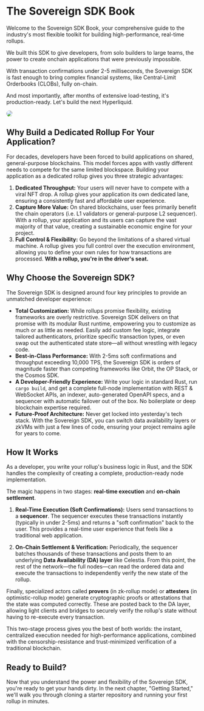 # The Sovereign SDK Book

Welcome to the Sovereign SDK Book, your comprehensive guide to the industry's most flexible toolkit for building high-performance, real-time rollups.

We built this SDK to give developers, from solo builders to large teams, the power to create onchain applications that were previously impossible. 

With transaction confirmations under 2-5 milliseconds, the Sovereign SDK is fast enough to bring complex financial systems, like Central-Limit Orderbooks (CLOBs), fully on-chain.

And most importantly, after months of extensive load-testing, it's production-ready. Let's build the next Hyperliquid.

<img src="https://github.com/Sovereign-Labs/sovereign-sdk/blob/nightly/assets/banner.jpg?raw=true" style="border-radius: 10px">

## Why Build a Dedicated Rollup For Your Application?

For decades, developers have been forced to build applications on shared, general-purpose blockchains. This model forces apps with vastly different needs to compete for the same limited blockspace. Building your application as a dedicated rollup gives you three strategic advantages:

1.  **Dedicated Throughput:** Your users will never have to compete with a viral NFT drop. A rollup gives your application its own dedicated lane, ensuring a consistently fast and affordable user experience.
2.  **Capture More Value:** On shared blockchains, user fees primarily benefit the chain operators (i.e. L1 validators or general-purpose L2 sequencer). With a rollup, your application and its users can capture the vast majority of that value, creating a sustainable economic engine for your project.
3.  **Full Control & Flexibility:** Go beyond the limitations of a shared virtual machine. A rollup gives you full control over the execution environment, allowing you to define your own rules for how transactions are processed. **With a rollup, you're in the driver's seat.**

## Why Choose the Sovereign SDK?

The Sovereign SDK is designed around four key principles to provide an unmatched developer experience:

-   **Total Customization:** While rollups promise flexibility, existing frameworks are overly restrictive. Sovereign SDK delivers on that promise with its modular Rust runtime, empowering you to customize as much or as little as needed. Easily add custom fee logic, integrate tailored authenticators, prioritize specific transaction types, or even swap out the authenticated state store—all without wrestling with legacy code.
-   **Best-in-Class Performance:** With 2-5ms soft confirmations and throughput exceeding 10,000 TPS, the Sovereign SDK is orders of magnitude faster than competing frameworks like Orbit, the OP Stack, or the Cosmos SDK.
-   **A Developer-Friendly Experience:** Write your logic in standard Rust, run `cargo build`, and get a complete full-node implementation with REST & WebSocket APIs, an indexer, auto-generated OpenAPI specs, and a sequencer  with automatic failover out of the box. No boilerplate or deep blockchain expertise required.
-   **Future-Proof Architecture:** Never get locked into yesterday's tech stack. With the Sovereign SDK, you can switch data availability layers or zkVMs with just a few lines of code, ensuring your project remains agile for years to come.


## How It Works

As a developer, you write your rollup's business logic in Rust, and the SDK handles the complexity of creating a complete, production-ready node implementation.

The magic happens in two stages: **real-time execution** and **on-chain settlement**.

1.  **Real-Time Execution (Soft Confirmations):** Users send transactions to a **sequencer**. The sequencer executes these transactions instantly (typically in under 2-5ms) and returns a "soft confirmation" back to the user. This provides a real-time user experience that feels like a traditional web application.

2.  **On-Chain Settlement & Verification:** Periodically, the sequencer batches thousands of these transactions and posts them to an underlying **Data Availability (DA) layer** like Celestia. From this point, the rest of the network—the full nodes—can read the ordered data and execute the transactions to independently verify the new state of the rollup.

Finally, specialized actors called **provers** (in zk-rollup mode) or **attesters** (in optimistic-rollup mode) generate cryptographic proofs  or attestations that the state was computed correctly. These are posted back to the DA layer, allowing light clients and bridges to securely verify the rollup's state without having to re-execute every transaction.

This two-stage process gives you the best of both worlds: the instant, centralized execution needed for high-performance applications, combined with the censorship-resistance and trust-minimized verification of a traditional blockchain.

## Ready to Build?

Now that you understand the power and flexibility of the Sovereign SDK, you're ready to get your hands dirty. In the next chapter, "Getting Started," we'll walk you through cloning a starter repository and running your first rollup in minutes.